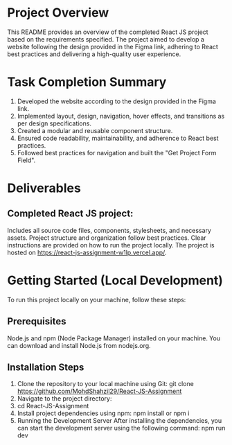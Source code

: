 # Project Overview
This README provides an overview of the completed React JS project based on the requirements specified. The project aimed to develop a website following the design provided in the Figma link, adhering to React best practices and delivering a high-quality user experience.

# Task Completion Summary

1. Developed the website according to the design provided in the Figma link.
2. Implemented layout, design, navigation, hover effects, and transitions as per design specifications.
3. Created a modular and reusable component structure.
4. Ensured code readability, maintainability, and adherence to React best practices.
5. Followed best practices for navigation and built the "Get Project Form Field".

# Deliverables
## Completed React JS project:
Includes all source code files, components, stylesheets, and necessary assets.
Project structure and organization follow best practices.
Clear instructions are provided on how to run the project locally.
The project is hosted on https://react-js-assignment-w1lp.vercel.app/.

# Getting Started (Local Development)

To run this project locally on your machine, follow these steps:
## Prerequisites
Node.js and npm (Node Package Manager) installed on your machine. You can download and install Node.js from nodejs.org.
## Installation Steps
1. Clone the repository to your local machine using Git:
git clone https://github.com/MohdShahzil29/React-JS-Assignment
2. Navigate to the project directory:
3. cd React-JS-Assignment
4. Install project dependencies using npm:
npm install or npm i
5. Running the Development Server
After installing the dependencies, you can start the development server using the following command:
npm run dev
